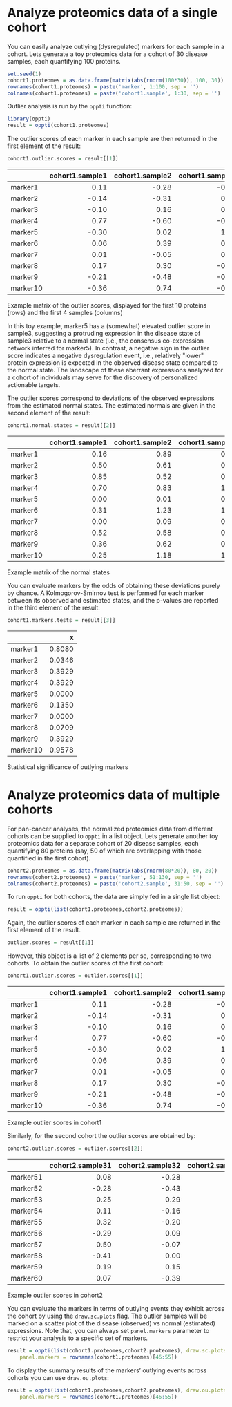 # Analyze proteomics data of a single cohort

You can easily analyze outlying (dysregulated) markers for each sample
in a cohort. Lets generate a toy proteomics data for a cohort of 30
disease samples, each quantifying 100 proteins.

``` r
set.seed(1)
cohort1.proteomes = as.data.frame(matrix(abs(rnorm(100*30)), 100, 30)) 
rownames(cohort1.proteomes) = paste('marker', 1:100, sep = '')
colnames(cohort1.proteomes) = paste('cohort1.sample', 1:30, sep = '')
```

Outlier analysis is run by the `oppti` function:

``` r
library(oppti)
result = oppti(cohort1.proteomes)
```

The outlier scores of each marker in each sample are then returned in
the first element of the
result:

``` r
cohort1.outlier.scores = result[[1]] 
```

|          | cohort1.sample1 | cohort1.sample2 | cohort1.sample3 | cohort1.sample4 |
| -------- | --------------: | --------------: | --------------: | --------------: |
| marker1  |            0.11 |          \-0.28 |          \-0.31 |            0.12 |
| marker2  |          \-0.14 |          \-0.31 |            0.32 |          \-0.08 |
| marker3  |          \-0.10 |            0.16 |            0.55 |            0.65 |
| marker4  |            0.77 |          \-0.60 |          \-0.68 |          \-0.18 |
| marker5  |          \-0.30 |            0.02 |            1.62 |            1.01 |
| marker6  |            0.06 |            0.39 |            0.77 |            0.55 |
| marker7  |            0.01 |          \-0.05 |            0.00 |          \-0.06 |
| marker8  |            0.17 |            0.30 |          \-0.01 |          \-0.02 |
| marker9  |          \-0.21 |          \-0.48 |          \-0.80 |            0.02 |
| marker10 |          \-0.36 |            0.74 |          \-0.36 |          \-0.55 |

Example matrix of the outlier scores, displayed for the first 10
proteins (rows) and the first 4 samples (columns)

In this toy example, marker5 has a (somewhat) elevated outlier score in
sample3, suggesting a protruding expression in the disease state of 
sample3 relative to a normal state (i.e., the consensus co-expression 
network inferred for marker5). In contrast, a negative sign in the outlier
score indicates a negative dysregulation event, i.e., relatively "lower" 
protein expression is expected in the observed disease state compared to
the normal state. The landscape of these aberrant expressions analyzed for
a cohort of individuals may serve for the discovery of personalized 
actionable targets.

The outlier scores correspond to deviations of the observed expressions
from the estimated normal states. The estimated normals are given in the
second element of the
result:

``` r
cohort1.normal.states = result[[2]] 
```

|          | cohort1.sample1 | cohort1.sample2 | cohort1.sample3 | cohort1.sample4 |
| -------- | --------------: | --------------: | --------------: | --------------: |
| marker1  |            0.16 |            0.89 |            0.59 |            0.56 |
| marker2  |            0.50 |            0.61 |            0.85 |            0.94 |
| marker3  |            0.85 |            0.52 |            0.77 |            1.11 |
| marker4  |            0.70 |            0.83 |            1.43 |            0.31 |
| marker5  |            0.00 |            0.01 |            0.02 |            0.07 |
| marker6  |            0.31 |            1.23 |            1.69 |            0.51 |
| marker7  |            0.00 |            0.09 |            0.03 |            0.01 |
| marker8  |            0.52 |            0.58 |            0.52 |            0.59 |
| marker9  |            0.36 |            0.62 |            0.54 |            0.92 |
| marker10 |            0.25 |            1.18 |            1.03 |            1.06 |

Example matrix of the normal states

You can evaluate markers by the odds of obtaining these deviations
purely by chance. A Kolmogorov-Smirnov test is performed for each marker
between its observed and estimated states, and the p-values are reported
in the third element of the result:

``` r
cohort1.markers.tests = result[[3]] 
```

|          |      x |
| -------- | -----: |
| marker1  | 0.8080 |
| marker2  | 0.0346 |
| marker3  | 0.3929 |
| marker4  | 0.3929 |
| marker5  | 0.0000 |
| marker6  | 0.1350 |
| marker7  | 0.0000 |
| marker8  | 0.0709 |
| marker9  | 0.3929 |
| marker10 | 0.9578 |

Statistical significance of outlying markers

# Analyze proteomics data of multiple cohorts

For pan-cancer analyses, the normalized proteomics data from different
cohorts can be supplied to `oppti` in a list object. Lets generate
another toy proteomics data for a separate cohort of 20 disease samples,
each quantifying 80 proteins (say, 50 of which are overlapping with
those quantified in the first cohort).

``` r
cohort2.proteomes = as.data.frame(matrix(abs(rnorm(80*20)), 80, 20)) 
rownames(cohort2.proteomes) = paste('marker', 51:130, sep = '')
colnames(cohort2.proteomes) = paste('cohort2.sample', 31:50, sep = '')
```

To run `oppti` for both cohorts, the data are simply fed in a single
list object:

``` r
result = oppti(list(cohort1.proteomes,cohort2.proteomes))
```

Again, the outlier scores of each marker in each sample are returned in
the first element of the result.

``` r
outlier.scores = result[[1]]
```

However, this object is a list of 2 elements per se, corresponding to
two cohorts. To obtain the outlier scores of the first
cohort:

``` r
cohort1.outlier.scores = outlier.scores[[1]]
```

|          | cohort1.sample1 | cohort1.sample2 | cohort1.sample3 | cohort1.sample4 |
| -------- | --------------: | --------------: | --------------: | --------------: |
| marker1  |            0.11 |          \-0.28 |          \-0.31 |            0.12 |
| marker2  |          \-0.14 |          \-0.31 |            0.32 |          \-0.08 |
| marker3  |          \-0.10 |            0.16 |            0.55 |            0.65 |
| marker4  |            0.77 |          \-0.60 |          \-0.68 |          \-0.18 |
| marker5  |          \-0.30 |            0.02 |            1.62 |            1.01 |
| marker6  |            0.06 |            0.39 |            0.77 |            0.55 |
| marker7  |            0.01 |          \-0.05 |            0.00 |          \-0.06 |
| marker8  |            0.17 |            0.30 |          \-0.01 |          \-0.02 |
| marker9  |          \-0.21 |          \-0.48 |          \-0.80 |            0.02 |
| marker10 |          \-0.36 |            0.74 |          \-0.36 |          \-0.55 |

Example outlier scores in cohort1

Similarly, for the second cohort the outlier scores are obtained by:

``` r
cohort2.outlier.scores = outlier.scores[[2]]
```

|          | cohort2.sample31 | cohort2.sample32 | cohort2.sample33 | cohort2.sample34 |
| -------- | ---------------: | ---------------: | ---------------: | ---------------: |
| marker51 |             0.08 |           \-0.28 |             0.23 |           \-0.17 |
| marker52 |           \-0.28 |           \-0.43 |           \-0.41 |             0.13 |
| marker53 |             0.25 |             0.29 |             0.00 |           \-0.13 |
| marker54 |             0.11 |           \-0.16 |             0.38 |           \-0.12 |
| marker55 |             0.32 |           \-0.20 |             0.67 |             0.61 |
| marker56 |           \-0.29 |             0.09 |           \-0.21 |             0.23 |
| marker57 |             0.50 |           \-0.07 |             0.38 |           \-0.40 |
| marker58 |           \-0.41 |             0.00 |             0.23 |             0.64 |
| marker59 |             0.19 |             0.15 |           \-0.15 |           \-0.03 |
| marker60 |             0.07 |           \-0.39 |             0.28 |           \-0.33 |

Example outlier scores in cohort2

You can evaluate the markers in terms of outlying events they exhibit
across the cohort by using the `draw.sc.plots` flag. The outlier samples
will be marked on a scatter plot of the disease (observed) vs normal
(estimated) expressions. Note that, you can always set `panel.markers` 
parameter to restrict your analysis to a specific set of markers.

``` r
result = oppti(list(cohort1.proteomes,cohort2.proteomes), draw.sc.plots = TRUE,
    panel.markers = rownames(cohort1.proteomes)[46:55])
```

To display the summary results of the markers’ outlying events across
cohorts you can use `draw.ou.plots`:

``` r
result = oppti(list(cohort1.proteomes,cohort2.proteomes), draw.ou.plots = TRUE,
    panel.markers = rownames(cohort1.proteomes)[46:55])
```
